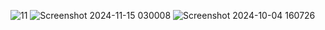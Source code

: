 ![11](https://github.com/user-attachments/assets/484cb65f-dcfc-4141-afc5-bfa0a89ea4c0)
![Screenshot 2024-11-15 030008](https://github.com/user-attachments/assets/568bfc2e-4245-45da-b2f2-64a1bd8a9e38)
![Screenshot 2024-10-04 160726](https://github.com/user-attachments/assets/bfbde325-7059-4186-aac4-0d6e46ed1672)
